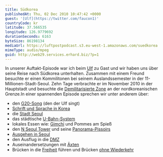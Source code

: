 ```yaml
---
title: Südkorea
publishedAt: Thu, 02 Dec 2010 10:47:42 +0000
guest: '[Ulf](https://twitter.com/faucon1)'
countryCode: kr
latitude: 37.566535
longitude: 126.9779692
durationSeconds: 6163
byteSize: 86198134
mediaUrl: https://luftpostpodcast.s3.eu-west-1.amazonaws.com/suedkorea.mp3
mimeType: audio/mpeg
guid: http://web29.services.erhard.biz/?p=1
---
```


In unserer Auftakt-Episode war ich beim [Ulf](http://twitter.com/faucon1) zu Gast und wir haben uns über seine Reise nach Südkorea unterhalten. Zusammen mit einem Freund besuchte er einen Kommilitonen bei seinem Auslandssemester in der 11-Millionen-Stadt-Seoul. Zehn Tage verbrachte er im November 2010 in der Hauptstadt und besuchte die [Demilitarisierte Zone](http://de.wikipedia.org/wiki/Demilitarisierte%5FZone%5F%28Koreanische%5FHalbinsel%29) an der nordkoreanischen Grenze.In einer spannenden Episode sprechen wir unter anderem über:

- den [G20-Song](http://www.youtube.com/watch?v=XQ9R%5FFZwTQM) (den der Ulf singt)
- [Schrift und Sprache in Korea](http://language.snu.ac.kr/site/en/klec/click-korean/index.jsp)
- die [Stadt Seoul](http://wikitravel.org/de/Seoul)
- das städtische [U-Bahn-System](http://www.smrt.co.kr/Train/Subwaymap/Eng/Subwaymap.jsp)
- lokales Essen wie: [Gimchi](http://de.wikipedia.org/wiki/Gimchi) und Pommes am Spieß
- den [N Seoul Tower](http://www.nseoultower.net/english/) und seine [Panorama-Pissoirs](http://www.gadling.com/2007/04/27/urinals-with-views/)
- [Ausgehen in Seoul](http://www.seoulgrid.com/blog/tag/gangnam/)
- den Ausflug in die [DMZ](http://de.wikipedia.org/wiki/Demilitarisierte%5FZone%5F%28Koreanische%5FHalbinsel%29)
- Auseinandersetzungen mit [Äxten](http://en.wikipedia.org/wiki/Axe%5Fmurder%5Fincident)
- Brücken in die [Freiheit](http://www.koreadmztour.com/english/dmz/dmz%5F7.htm) führen und Brücken [ohne Wiederkehr](http://de.wikipedia.org/wiki/Brücke%5Fohne%5FWiederkehr%5F%28Koreanische%5FHalbinsel%29)
